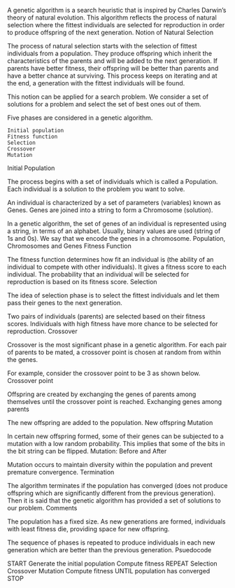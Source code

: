 A genetic algorithm is a search heuristic that is inspired by Charles Darwin’s theory of natural evolution. This algorithm reflects the process of natural selection where the fittest individuals are selected for reproduction in order to produce offspring of the next generation.
Notion of Natural Selection

The process of natural selection starts with the selection of fittest individuals from a population. They produce offspring which inherit the characteristics of the parents and will be added to the next generation. If parents have better fitness, their offspring will be better than parents and have a better chance at surviving. This process keeps on iterating and at the end, a generation with the fittest individuals will be found.

This notion can be applied for a search problem. We consider a set of solutions for a problem and select the set of best ones out of them.

Five phases are considered in a genetic algorithm.

    Initial population
    Fitness function
    Selection
    Crossover
    Mutation

Initial Population

The process begins with a set of individuals which is called a Population. Each individual is a solution to the problem you want to solve.

An individual is characterized by a set of parameters (variables) known as Genes. Genes are joined into a string to form a Chromosome (solution).

In a genetic algorithm, the set of genes of an individual is represented using a string, in terms of an alphabet. Usually, binary values are used (string of 1s and 0s). We say that we encode the genes in a chromosome.
Population, Chromosomes and Genes
Fitness Function

The fitness function determines how fit an individual is (the ability of an individual to compete with other individuals). It gives a fitness score to each individual. The probability that an individual will be selected for reproduction is based on its fitness score.
Selection

The idea of selection phase is to select the fittest individuals and let them pass their genes to the next generation.

Two pairs of individuals (parents) are selected based on their fitness scores. Individuals with high fitness have more chance to be selected for reproduction.
Crossover

Crossover is the most significant phase in a genetic algorithm. For each pair of parents to be mated, a crossover point is chosen at random from within the genes.

For example, consider the crossover point to be 3 as shown below.
Crossover point

Offspring are created by exchanging the genes of parents among themselves until the crossover point is reached.
Exchanging genes among parents

The new offspring are added to the population.
New offspring
Mutation

In certain new offspring formed, some of their genes can be subjected to a mutation with a low random probability. This implies that some of the bits in the bit string can be flipped.
Mutation: Before and After

Mutation occurs to maintain diversity within the population and prevent premature convergence.
Termination

The algorithm terminates if the population has converged (does not produce offspring which are significantly different from the previous generation). Then it is said that the genetic algorithm has provided a set of solutions to our problem.
Comments

The population has a fixed size. As new generations are formed, individuals with least fitness die, providing space for new offspring.

The sequence of phases is repeated to produce individuals in each new generation which are better than the previous generation.
Psuedocode

START
Generate the initial population
Compute fitness
REPEAT
    Selection
    Crossover
    Mutation
    Compute fitness
UNTIL population has converged
STOP
